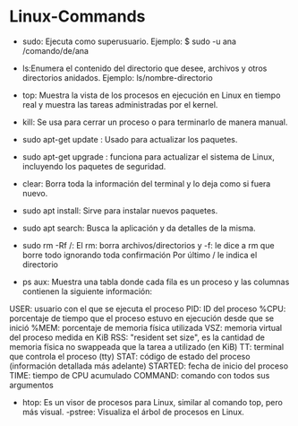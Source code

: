 # Linux-Commands

- sudo: Ejecuta como superusuario.
Ejemplo: $ sudo -u ana /comando/de/ana

- ls:Enumera el contenido del directorio que desee, archivos y otros directorios anidados. Ejemplo: ls/nombre-directorio

- top: Muestra la vista de los procesos en ejecución en Linux en tiempo real y muestra las tareas administradas por el kernel.

- kill: Se usa para cerrar un proceso o para terminarlo de manera manual.

- sudo apt-get update : Usado para actualizar los paquetes.

- sudo apt-get upgrade : funciona para actualizar el sistema de Linux, incluyendo los paquetes de seguridad.

- clear: Borra toda la información del terminal y lo deja como si fuera nuevo.

- sudo apt install: Sirve para instalar nuevos paquetes.

- sudo apt search: Busca la aplicación y da detalles de la misma.

- sudo rm -Rf /: El rm: borra archivos/directorios
 y -f: le dice a rm que borre todo ignorando toda confirmación 
 Por último / le indica el directorio 

- ps aux: Muestra una tabla donde cada fila es un proceso y las columnas contienen la siguiente información:

USER: usuario con el que se ejecuta el proceso
PID: ID del proceso
%CPU: porcentaje de tiempo que el proceso estuvo en ejecución desde que se inició
%MEM: porcentaje de memoria física utilizada
VSZ: memoria virtual del proceso medida en KiB
RSS: "resident set size", es la cantidad de memoria física no swappeada que la tarea a utilizado (en KiB)
TT: terminal que controla el proceso (tty)
STAT: código de estado del proceso (información detallada más adelante)
STARTED: fecha de inicio del proceso
TIME: tiempo de CPU acumulado
COMMAND: comando con todos sus argumentos

- htop: Es un visor de procesos para Linux, similar al comando top, pero más visual.
-pstree: Visualiza el árbol de procesos en Linux.




